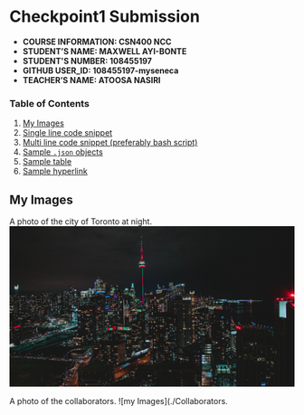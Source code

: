 # Checkpoint1 Submission

- **COURSE INFORMATION: CSN400 NCC**
- **STUDENT’S NAME: MAXWELL AYI-BONTE**
- **STUDENT'S NUMBER: 108455197** 
- **GITHUB USER_ID: 108455197-myseneca**
- **TEACHER’S NAME: ATOOSA NASIRI**

### Table of Contents
1. [My Images](#my_image)
2. [Single line code snippet](#single_line_code_snippet)
3. [Multi line code snippet (preferably bash script)](#multi_line_code_snippet_(preferably_bash_script))
4. [Sample `.json` objects](#sample_`.json`_objects)
5. [Sample table](#sample_table)
6. [Sample hyperlink](#sample_hyperlink)

## My Images
A photo of the city of Toronto at night.
![My Images](./Toronto.jpeg)

A photo of the collaborators.
![my Images](./Collaborators.
